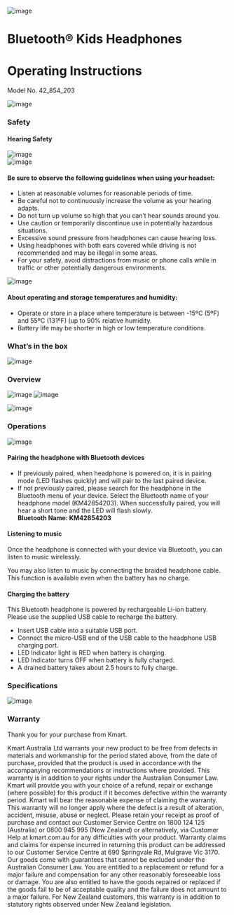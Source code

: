 ![image](https://user-images.githubusercontent.com/101966604/160258054-bd0f3427-b906-429e-926a-c26aaa26db0c.png)
# Bluetooth® Kids Headphones
# Operating Instructions
Model No. 42_854_203

![image](https://user-images.githubusercontent.com/101966604/160258294-08337517-49ab-4437-9cfd-d96bf625d3a1.png)


### Safety
#### Hearing Safety

![image](https://user-images.githubusercontent.com/101966604/160262332-54f6c0c4-229a-444e-9b09-b5d7a992e640.png)  
![image](https://user-images.githubusercontent.com/101966604/160262340-8a6a22bd-7a17-4d88-b309-dbba039e7ceb.png)  

#### Be sure to observe the following guidelines when using your headset: 
- Listen at reasonable volumes for reasonable periods of time.
- Be careful not to continuously increase the volume as your hearing adapts.
- Do not turn up volume so high that you can’t hear sounds around you.
- Use caution or temporarily discontinue use in potentially hazardous situations.
- Excessive sound pressure from headphones can cause hearing loss.
- Using headphones with both ears covered while driving is not recommended and may be illegal in some areas.
- For your safety, avoid distractions from music or phone calls while in traffic or other potentially dangerous environments. 


![image](https://user-images.githubusercontent.com/101966604/160262429-079c3d48-5cd1-4a13-aa10-f9d7328a19cd.png)

#### About operating and storage temperatures and humidity:

- Operate or store in a place where temperature is between -15ºC (5ºF) and 55ºC (131ºF) (up to 90% relative humidity. 
- Battery life may be shorter in high or low temperature conditions.  



### What’s in the box

![image](https://user-images.githubusercontent.com/101966604/160262675-06d81c9d-bca7-4f13-8bd5-61af01d13e8c.png)


### Overview
![image](https://user-images.githubusercontent.com/101966604/160262729-8bebe35e-2f59-4da4-8918-a32dcf135a3e.png)
![image](https://user-images.githubusercontent.com/101966604/160262736-2efb45bb-9af1-4c57-988b-bfcecc4f41c7.png)

![image](https://user-images.githubusercontent.com/101966604/160262805-3968f030-5d5f-4ad7-8790-42e614689cfd.png)

### Operations
![image](https://user-images.githubusercontent.com/101966604/160263427-93b2a4f7-3195-4a7f-b895-620c977d5931.png)

#### Pairing the headphone with Bluetooth devices
- If previously paired, when headphone is powered on, it is in pairing mode (LED flashes quickly) and will pair to the last paired device.
- If not previously paired, please search for the headphone in the Bluetooth menu of your device. Select the Bluetooth name of your headphone model (KM42854203). When successfully paired, you will hear a short tone and the LED will flash slowly.  
**Bluetooth Name: KM42854203**

#### Listening to music
Once the headphone is connected with your device via Bluetooth, you can listen to music wirelessly.  

You may also listen to music by connecting the braided headphone cable. This function is available even when the battery has no charge.  

#### Charging the battery
This Bluetooth headphone is powered by rechargeable Li-ion battery. Please use the supplied USB cable to recharge the battery.  

- Insert USB cable into a suitable USB port.
- Connect the micro-USB end of the USB cable to the headphone USB charging port.
- LED Indicator light is RED when battery is charging.
- LED Indicator turns OFF when battery is fully charged.
- A drained battery takes about 2.5 hours to fully charge. 


### Specifications
![image](https://user-images.githubusercontent.com/101966604/160263675-c6568785-9fbf-46fb-8b91-df404e7972e3.png)


### Warranty
Thank you for your purchase from Kmart.

Kmart Australia Ltd warrants your new product to be free from defects in materials and workmanship for the period stated above, from the date of purchase, provided that the product is used in accordance with the accompanying recommendations or instructions where provided. This warranty is in addition to your rights under the Australian Consumer Law. Kmart will provide you with your choice of a refund, repair or exchange (where possible) for this product if it becomes defective within the warranty period. Kmart will bear the reasonable expense of claiming the warranty. This warranty will no longer apply where the defect is a result of alteration, accident, misuse, abuse or neglect. Please retain your receipt as proof of purchase and contact our Customer Service Centre on 1800 124 125 (Australia) or 0800 945 995 (New Zealand) or alternatively, via Customer Help at kmart.com.au for any difficulties with your product. Warranty claims and claims for expense incurred in returning this product can be addressed to our Customer Service Centre at 690 Springvale Rd, Mulgrave Vic 3170. Our goods come with guarantees that cannot be excluded under the Australian Consumer Law. You are entitled to a replacement or refund for a major failure and compensation for any other reasonably foreseeable loss or damage. You are also entitled to have the goods repaired or replaced if the goods fail to be of acceptable quality and the failure does not amount to a major failure. For New Zealand customers, this warranty is in addition to statutory rights observed under New Zealand legislation.
